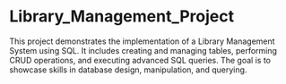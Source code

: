 # Library_Management_Project
This project demonstrates the implementation of a Library Management System using SQL. It includes creating and managing tables, performing CRUD operations, and executing advanced SQL queries. The goal is to showcase skills in database design, manipulation, and querying.
